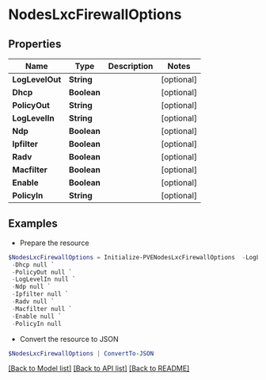 # NodesLxcFirewallOptions
## Properties

Name | Type | Description | Notes
------------ | ------------- | ------------- | -------------
**LogLevelOut** | **String** |  | [optional] 
**Dhcp** | **Boolean** |  | [optional] 
**PolicyOut** | **String** |  | [optional] 
**LogLevelIn** | **String** |  | [optional] 
**Ndp** | **Boolean** |  | [optional] 
**Ipfilter** | **Boolean** |  | [optional] 
**Radv** | **Boolean** |  | [optional] 
**Macfilter** | **Boolean** |  | [optional] 
**Enable** | **Boolean** |  | [optional] 
**PolicyIn** | **String** |  | [optional] 

## Examples

- Prepare the resource
```powershell
$NodesLxcFirewallOptions = Initialize-PVENodesLxcFirewallOptions  -LogLevelOut null `
 -Dhcp null `
 -PolicyOut null `
 -LogLevelIn null `
 -Ndp null `
 -Ipfilter null `
 -Radv null `
 -Macfilter null `
 -Enable null `
 -PolicyIn null
```

- Convert the resource to JSON
```powershell
$NodesLxcFirewallOptions | ConvertTo-JSON
```

[[Back to Model list]](../README.md#documentation-for-models) [[Back to API list]](../README.md#documentation-for-api-endpoints) [[Back to README]](../README.md)

